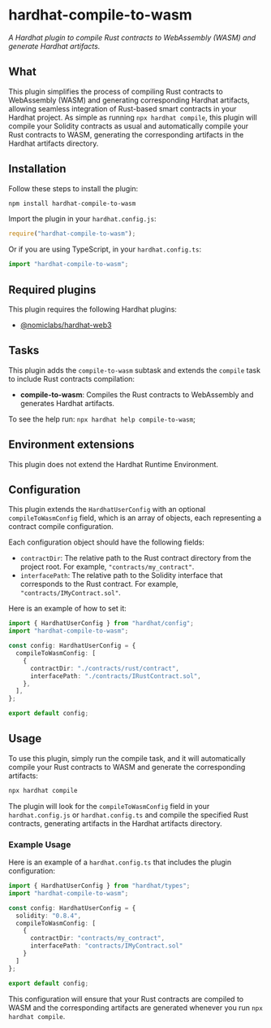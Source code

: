 # hardhat-compile-to-wasm

_A Hardhat plugin to compile Rust contracts to WebAssembly (WASM) and generate Hardhat artifacts._

## What

This plugin simplifies the process of compiling Rust contracts to WebAssembly (WASM) and generating corresponding Hardhat artifacts, allowing seamless integration of Rust-based smart contracts in your Hardhat project. As simple as running `npx hardhat compile`, this plugin will compile your Solidity contracts as usual and automatically compile your Rust contracts to WASM, generating the corresponding artifacts in the Hardhat artifacts directory.

## Installation

Follow these steps to install the plugin:

```bash
npm install hardhat-compile-to-wasm
```

Import the plugin in your `hardhat.config.js`:

```js
require("hardhat-compile-to-wasm");
```

Or if you are using TypeScript, in your `hardhat.config.ts`:

```ts
import "hardhat-compile-to-wasm";
```

## Required plugins

This plugin requires the following Hardhat plugins:

- [@nomiclabs/hardhat-web3](https://github.com/nomiclabs/hardhat/tree/master/packages/hardhat-web3)

## Tasks

This plugin adds the `compile-to-wasm` subtask and extends the `compile` task to include Rust contracts compilation:

- **compile-to-wasm**: Compiles the Rust contracts to WebAssembly and generates Hardhat artifacts.

To see the help run:
`npx hardhat help compile-to-wasm`;

## Environment extensions

This plugin does not extend the Hardhat Runtime Environment.

## Configuration

This plugin extends the `HardhatUserConfig` with an optional `compileToWasmConfig` field, which is an array of objects, each representing a contract compile configuration.

Each configuration object should have the following fields:

- `contractDir`: The relative path to the Rust contract directory from the project root. For example, `"contracts/my_contract"`.
- `interfacePath`: The relative path to the Solidity interface that corresponds to the Rust contract. For example, `"contracts/IMyContract.sol"`.

Here is an example of how to set it:

```ts
import { HardhatUserConfig } from "hardhat/config";
import "hardhat-compile-to-wasm";

const config: HardhatUserConfig = {
  compileToWasmConfig: [
    {
      contractDir: "./contracts/rust/contract",
      interfacePath: "./contracts/IRustContract.sol",
    },
  ],
};

export default config;
```

## Usage

To use this plugin, simply run the compile task, and it will automatically compile your Rust contracts to WASM and generate the corresponding artifacts:

```bash
npx hardhat compile
```

The plugin will look for the `compileToWasmConfig` field in your `hardhat.config.js` or `hardhat.config.ts` and compile the specified Rust contracts, generating artifacts in the Hardhat artifacts directory.

### Example Usage

Here is an example of a `hardhat.config.ts` that includes the plugin configuration:

```ts
import { HardhatUserConfig } from "hardhat/types";
import "hardhat-compile-to-wasm";

const config: HardhatUserConfig = {
  solidity: "0.8.4",
  compileToWasmConfig: [
    {
      contractDir: "contracts/my_contract",
      interfacePath: "contracts/IMyContract.sol"
    }
  ]
};

export default config;
```

This configuration will ensure that your Rust contracts are compiled to WASM and the corresponding artifacts are generated whenever you run `npx hardhat compile`.
